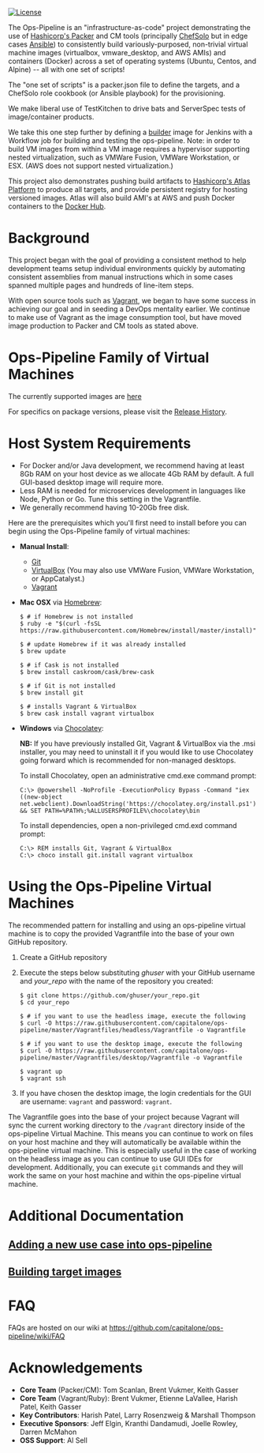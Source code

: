 [![License](https://img.shields.io/badge/license-Apache%202-blue.svg)](https://www.apache.org/licenses/LICENSE-2.0)

The Ops-Pipeline is an "infrastructure-as-code" project demonstrating the use of [Hashicorp's Packer](https://www.packer.io/)
and CM tools (principally [ChefSolo](https://docs.chef.io/chef_solo.html)
but in edge cases [Ansible](http://www.ansible.com/)) to consistently build
variously-purposed, non-trivial virtual machine images (virtualbox, vmware_desktop, and AWS AMIs) and containers
(Docker) across a set of operating systems (Ubuntu, Centos, and
Alpine) -- all with one set of scripts!

The "one set of scripts" is a packer.json file to define the targets, and
a ChefSolo role cookbook (or Ansible playbook) for the provisioning.

We make liberal use of TestKitchen to drive bats and ServerSpec tests of
image/container products.

We take this one step further by defining a [builder](https://github.com/capitalone/ops-pipeline/blob/master/Vagrantfiles/builder/Vagrantfile)
image for Jenkins with a Workflow job for building and testing the ops-pipeline.  Note: in
order to build VM images from within a VM image requires a hypervisor supporting nested virtualization,
such as VMWare Fusion, VMWare Workstation, or ESX.  (AWS does not support nested virtualization.)

This project also demonstrates pushing build artifacts to [Hashicorp's Atlas Platform](https://atlas.hashicorp.com)
to produce all targets, and provide persistent registry for hosting versioned images.  Atlas will also build AMI's at
AWS and push Docker containers to the [Docker Hub](https://hub.docker.com/).


# Background
This project began with the goal of providing a consistent method to help development teams
setup individual environments quickly by automating consistent
assemblies from manual instructions which in some cases spanned multiple pages and
hundreds of line-item steps.

With open source tools such as [Vagrant](https://www.vagrantup.com/),
we began to have some success in achieving our goal and in seeding a DevOps mentality earlier. We
continue to make use of Vagrant as the image consumption tool, but have moved image production
to Packer and CM tools as stated above.


# Ops-Pipeline Family of Virtual Machines

The currently supported images are [here](packer/README.md)

For specifics on package versions, please visit the [Release History](releases).

# Host System Requirements

 * For Docker and/or Java development, we recommend having at least 8Gb RAM on your host
    device as we allocate 4Gb RAM by default.  A full GUI-based desktop image will require more.
 * Less RAM is needed for microservices development in languages like Node, Python or Go.
    Tune this setting in the Vagrantfile.
 * We generally recommend having 10-20Gb free disk.

Here are the prerequisites which you'll first need to install before you can
begin using the Ops-Pipeline family of virtual machines:

* __Manual Install__:
  * [Git](https://git-scm.com/downloads)
  * [VirtualBox](https://www.virtualbox.org/wiki/Downloads) (You may also use VMWare Fusion, VMWare Workstation, or AppCatalyst.)
  * [Vagrant](https://www.vagrantup.com/downloads.html)
* __Mac OSX__ via [Homebrew](http://brew.sh/):
  ```
  $ # if Homebrew is not installed
  $ ruby -e "$(curl -fsSL https://raw.githubusercontent.com/Homebrew/install/master/install)"

  $ # update Homebrew if it was already installed
  $ brew update

  $ # if Cask is not installed
  $ brew install caskroom/cask/brew-cask

  $ # if Git is not installed
  $ brew install git

  $ # installs Vagrant & VirtualBox
  $ brew cask install vagrant virtualbox
  ```
* __Windows__ via [Chocolatey](https://chocolatey.org/):

  __NB:__ If you have previously installed Git, Vagrant & VirtualBox via
  the .msi installer, you may need to uninstall it if you would like to use
  Chocolatey going forward which is recommended for non-managed desktops.

  To install Chocolatey, open an administrative cmd.exe command prompt:
  ```
  C:\> @powershell -NoProfile -ExecutionPolicy Bypass -Command "iex
  ((new-object net.webclient).DownloadString('https://chocolatey.org/install.ps1'))"
  && SET PATH=%PATH%;%ALLUSERSPROFILE%\chocolatey\bin
  ```

  To install dependencies, open a non-privileged cmd.exd command prompt:
  ```
  C:\> REM installs Git, Vagrant & VirtualBox
  C:\> choco install git.install vagrant virtualbox
  ```

# Using the Ops-Pipeline Virtual Machines
The recommended pattern for installing and using an ops-pipeline virtual machine is
to copy the provided Vagrantfile into the base of your own GitHub repository.

1. Create a GitHub repository
2. Execute the steps below substituting _ghuser_ with your GitHub
   username and _your_repo_ with the name of the repository you created:

   ```
   $ git clone https://github.com/ghuser/your_repo.git
   $ cd your_repo

   $ # if you want to use the headless image, execute the following
   $ curl -O https://raw.githubusercontent.com/capitalone/ops-pipeline/master/Vagrantfiles/headless/Vagrantfile -o Vagrantfile

   $ # if you want to use the desktop image, execute the following
   $ curl -O https://raw.githubusercontent.com/capitalone/ops-pipeline/master/Vagrantfiles/desktop/Vagrantfile -o Vagrantfile

   $ vagrant up
   $ vagrant ssh
   ```
3. If you have chosen the desktop image, the login credentials for the GUI are
   username: `vagrant` and password: `vagrant`.

The Vagrantfile goes into the base of your project because Vagrant will sync the
current working directory to the `/vagrant` directory inside of the ops-pipeline
Virtual Machine.  This means you can continue to work on files on your host
machine and they will automatically be available within the ops-pipeline virtual
machine.  This is especially useful in the case of working on the headless
image as you can continue to use GUI IDEs for development.  Additionally, you
can execute `git` commands and they will work the same on your host machine and
within the ops-pipeline virtual machine.

# Additional Documentation
## [Adding a new use case into ops-pipeline](Vagrantfiles/README.md)
## [Building target images](provision/README.md)

# FAQ
FAQs are hosted on our wiki at https://github.com/capitalone/ops-pipeline/wiki/FAQ

# Acknowledgements

* __Core Team__ (Packer/CM): Tom Scanlan, Brent Vukmer, Keith Gasser
* __Core Team__ (Vagrant/Ruby): Brent Vukmer, Etienne LaVallee, Harish Patel, Keith Gasser
* __Key Contributors__: Harish Patel, Larry Rosenzweig & Marshall Thompson
* __Executive Sponsors__: Jeff Elgin, Kranthi Dandamudi, Joelle Rowley, Darren McMahon
* __OSS Support__: Al Sell

